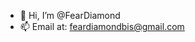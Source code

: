 - 👋 Hi, I’m @FearDiamond
- 📫 Email at: feardiamondbis@gmail.com

<!---
FearDiamond/FearDiamond is a ✨ special ✨ repository because its `README.md` (this file) appears on your GitHub profile.
You can click the Preview link to take a look at your changes.
--->
